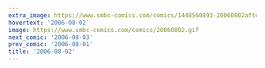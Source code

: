 ```yaml
---
extra_image: https://www.smbc-comics.com/comics/1448560893-20060802after.png
hovertext: '2006-08-02'
image: https://www.smbc-comics.com/comics/20060802.gif
next_comic: '2006-08-03'
prev_comic: '2006-08-01'
title: '2006-08-02'
---
```


